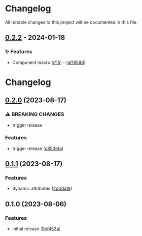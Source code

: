 # Changelog

All notable changes to this project will be documented in this file.

## [0.2.2](https://github.com/YoloDev/rstml-component/compare/0.2.0..0.2.2) - 2024-01-18

### ✨ Features

- Component macro ([#15](https://github.com/YoloDev/rstml-component/pull/15)) - ([af19586](https://github.com/YoloDev/rstml-component/commit/af19586a86e0e760b0269d130962b72d904d5a75))

# Changelog

## [0.2.0](https://github.com/YoloDev/rstml-component/compare/rstml-component-macro-v0.1.1...rstml-component-macro-v0.2.0) (2023-08-17)


### ⚠ BREAKING CHANGES

* trigger release

### Features

* trigger release ([c853efa](https://github.com/YoloDev/rstml-component/commit/c853efa95717807f4a074681db771099d9d6f215))

## [0.1.1](https://github.com/YoloDev/rstml-component/compare/rstml-component-macro-v0.1.0...rstml-component-macro-v0.1.1) (2023-08-17)


### Features

* dynamic attributes ([2d0da18](https://github.com/YoloDev/rstml-component/commit/2d0da18727dc7adf43a8bc21f012853deec242e8))

## 0.1.0 (2023-08-06)


### Features

* initial release ([9ef453a](https://github.com/YoloDev/rstml-component/commit/9ef453a6ec51e1093828cfccd6de43d21da7e9e0))
